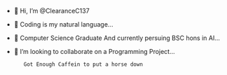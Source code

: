 - 👋 Hi, I’m @ClearanceC137
- 👀 Coding is my natural language...
- 🌱 Computer Science Graduate And currently persuing BSC hons in AI...
- 💞️ I’m looking to collaborate on a Programming Project...


         Got Enough Caffein to put a horse down
